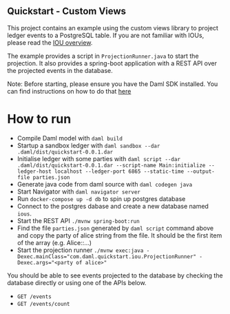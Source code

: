 ## Quickstart - Custom Views
This project contains an example using the custom views library to project ledger events to a PostgreSQL table. If you 
are not familiar with IOUs, please read the [IOU overview](https://docs.daml.com/app-dev/bindings-java/quickstart.html#tutorials-iou-overview).

The example provides a script in `ProjectionRunner.java` to start the projection. It also provides a spring-boot
application with a REST API over the projected events in the database.

Note: Before starting, please ensure you have the Daml SDK installed. You can find instructions on how to do that [here](https://docs.daml.com/getting-started/installation.html#installing-the-sdk)

# How to run
- Compile Daml model with `daml build`
- Startup a sandbox ledger with `daml sandbox --dar .daml/dist/quickstart-0.0.1.dar`
- Initialise ledger with some parties with `daml script --dar .daml/dist/quickstart-0.0.1.dar --script-name Main:initialize --ledger-host localhost --ledger-port 6865 --static-time --output-file parties.json`
- Generate java code from daml source with `daml codegen java`
- Start Navigator with `daml navigator server`
- Run `docker-compose up -d db` to spin up postgres database
- Connect to the postgres dabase and create a new database named `ious`. 
- Start the REST API `./mvnw spring-boot:run`
- Find the file `parties.json` generated by `daml script` command above and copy the party of alice string from the file. It should be the first item of the array (e.g. Alice::...)
- Start the projection runner `./mvnw exec:java -Dexec.mainClass="com.daml.quickstart.iou.ProjectionRunner" -Dexec.args="<party of alice>"`

You should be able to see events projected to the database by checking the database directly or using one of the APIs below.
- `GET /events`
- `GET /events/count`
